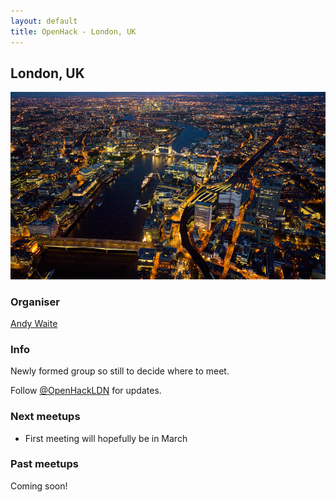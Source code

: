 ```yaml
---
layout: default
title: OpenHack - London, UK
---
```


## London, UK

![London](/london/london.jpg)

### Organiser

[Andy Waite](http://twitter.com/andyw8)

### Info

Newly formed group so still to decide where to meet.

Follow [@OpenHackLDN](http://twitter.com/OpenHackLDN) for updates.

### Next meetups

* First meeting will hopefully be in March

### Past meetups

Coming soon!

